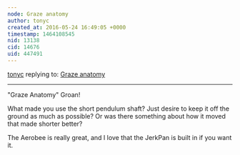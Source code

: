 ```yaml
---
node: Graze anatomy
author: tonyc
created_at: 2016-05-24 16:49:05 +0000
timestamp: 1464108545
nid: 13138
cid: 14676
uid: 447491
---
```




[tonyc](../profile/tonyc) replying to: [Graze anatomy](../notes/cfastie/05-23-2016/graze-anatomy)

----
"Graze Anatomy"
Groan!

What made you use the short pendulum shaft? Just desire to keep it off the ground as much as possible? Or was there something about how it moved that made shorter better?

The Aerobee is really great, and I love that the JerkPan is built in if you want it.


